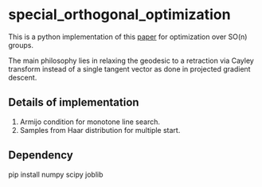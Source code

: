 # special_orthogonal_optimization

This is a python implementation of this [paper](https://link.springer.com/article/10.1007/s10107-012-0584-1) for optimization over SO(n) groups.


The main philosophy lies in relaxing the geodesic to a retraction via Cayley transform instead of a single tangent vector as done in projected gradient descent.


## Details of implementation

1. Armijo condition for monotone line search. 
2. Samples from Haar distribution for multiple start.


## Dependency
pip install numpy scipy joblib
